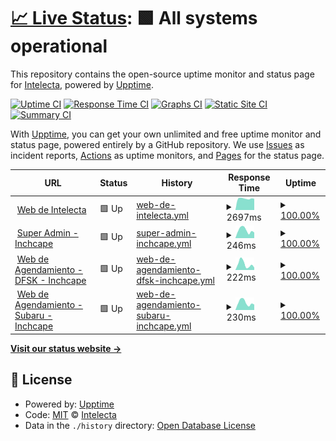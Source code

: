 # [📈 Live Status](https://status.intelecta.biz): <!--live status--> **🟩 All systems operational**

This repository contains the open-source uptime monitor and status page for [Intelecta](www.intelecta.biz), powered by [Upptime](https://github.com/upptime/upptime).

[![Uptime CI](https://github.com/Intelecta/upptime/workflows/Uptime%20CI/badge.svg)](https://github.com/Intelecta/upptime/actions?query=workflow%3A%22Uptime+CI%22)
[![Response Time CI](https://github.com/Intelecta/upptime/workflows/Response%20Time%20CI/badge.svg)](https://github.com/Intelecta/upptime/actions?query=workflow%3A%22Response+Time+CI%22)
[![Graphs CI](https://github.com/Intelecta/upptime/workflows/Graphs%20CI/badge.svg)](https://github.com/Intelecta/upptime/actions?query=workflow%3A%22Graphs+CI%22)
[![Static Site CI](https://github.com/Intelecta/upptime/workflows/Static%20Site%20CI/badge.svg)](https://github.com/Intelecta/upptime/actions?query=workflow%3A%22Static+Site+CI%22)
[![Summary CI](https://github.com/Intelecta/upptime/workflows/Summary%20CI/badge.svg)](https://github.com/Intelecta/upptime/actions?query=workflow%3A%22Summary+CI%22)

With [Upptime](https://upptime.js.org), you can get your own unlimited and free uptime monitor and status page, powered entirely by a GitHub repository. We use [Issues](https://github.com/Intelecta/upptime/issues) as incident reports, [Actions](https://github.com/Intelecta/upptime/actions) as uptime monitors, and [Pages](https://status.intelecta.biz) for the status page.

<!--start: status pages-->
<!-- This summary is generated by Upptime (https://github.com/upptime/upptime) -->
<!-- Do not edit this manually, your changes will be overwritten -->
<!-- prettier-ignore -->
| URL | Status | History | Response Time | Uptime |
| --- | ------ | ------- | ------------- | ------ |
| <img alt="" src="https://favicons.githubusercontent.com/intelecta.biz" height="13"> [Web de Intelecta](https://intelecta.biz) | 🟩 Up | [web-de-intelecta.yml](https://github.com/Intelecta/upptime/commits/HEAD/history/web-de-intelecta.yml) | <details><summary><img alt="Response time graph" src="./graphs/web-de-intelecta/response-time-week.png" height="20"> 2697ms</summary><br><a href="https://status.intelecta.biz/history/web-de-intelecta"><img alt="Response time 2776" src="https://img.shields.io/endpoint?url=https%3A%2F%2Fraw.githubusercontent.com%2FIntelecta%2Fupptime%2FHEAD%2Fapi%2Fweb-de-intelecta%2Fresponse-time.json"></a><br><a href="https://status.intelecta.biz/history/web-de-intelecta"><img alt="24-hour response time 2654" src="https://img.shields.io/endpoint?url=https%3A%2F%2Fraw.githubusercontent.com%2FIntelecta%2Fupptime%2FHEAD%2Fapi%2Fweb-de-intelecta%2Fresponse-time-day.json"></a><br><a href="https://status.intelecta.biz/history/web-de-intelecta"><img alt="7-day response time 2697" src="https://img.shields.io/endpoint?url=https%3A%2F%2Fraw.githubusercontent.com%2FIntelecta%2Fupptime%2FHEAD%2Fapi%2Fweb-de-intelecta%2Fresponse-time-week.json"></a><br><a href="https://status.intelecta.biz/history/web-de-intelecta"><img alt="30-day response time 2821" src="https://img.shields.io/endpoint?url=https%3A%2F%2Fraw.githubusercontent.com%2FIntelecta%2Fupptime%2FHEAD%2Fapi%2Fweb-de-intelecta%2Fresponse-time-month.json"></a><br><a href="https://status.intelecta.biz/history/web-de-intelecta"><img alt="1-year response time 2776" src="https://img.shields.io/endpoint?url=https%3A%2F%2Fraw.githubusercontent.com%2FIntelecta%2Fupptime%2FHEAD%2Fapi%2Fweb-de-intelecta%2Fresponse-time-year.json"></a></details> | <details><summary><a href="https://status.intelecta.biz/history/web-de-intelecta">100.00%</a></summary><a href="https://status.intelecta.biz/history/web-de-intelecta"><img alt="All-time uptime 98.79%" src="https://img.shields.io/endpoint?url=https%3A%2F%2Fraw.githubusercontent.com%2FIntelecta%2Fupptime%2FHEAD%2Fapi%2Fweb-de-intelecta%2Fuptime.json"></a><br><a href="https://status.intelecta.biz/history/web-de-intelecta"><img alt="24-hour uptime 100.00%" src="https://img.shields.io/endpoint?url=https%3A%2F%2Fraw.githubusercontent.com%2FIntelecta%2Fupptime%2FHEAD%2Fapi%2Fweb-de-intelecta%2Fuptime-day.json"></a><br><a href="https://status.intelecta.biz/history/web-de-intelecta"><img alt="7-day uptime 100.00%" src="https://img.shields.io/endpoint?url=https%3A%2F%2Fraw.githubusercontent.com%2FIntelecta%2Fupptime%2FHEAD%2Fapi%2Fweb-de-intelecta%2Fuptime-week.json"></a><br><a href="https://status.intelecta.biz/history/web-de-intelecta"><img alt="30-day uptime 97.24%" src="https://img.shields.io/endpoint?url=https%3A%2F%2Fraw.githubusercontent.com%2FIntelecta%2Fupptime%2FHEAD%2Fapi%2Fweb-de-intelecta%2Fuptime-month.json"></a><br><a href="https://status.intelecta.biz/history/web-de-intelecta"><img alt="1-year uptime 98.79%" src="https://img.shields.io/endpoint?url=https%3A%2F%2Fraw.githubusercontent.com%2FIntelecta%2Fupptime%2FHEAD%2Fapi%2Fweb-de-intelecta%2Fuptime-year.json"></a></details>
| <img alt="" src="https://favicons.githubusercontent.com/admin.inchcapelatam.app" height="13"> [Super Admin - Inchcape](https://admin.inchcapelatam.app) | 🟩 Up | [super-admin-inchcape.yml](https://github.com/Intelecta/upptime/commits/HEAD/history/super-admin-inchcape.yml) | <details><summary><img alt="Response time graph" src="./graphs/super-admin-inchcape/response-time-week.png" height="20"> 246ms</summary><br><a href="https://status.intelecta.biz/history/super-admin-inchcape"><img alt="Response time 284" src="https://img.shields.io/endpoint?url=https%3A%2F%2Fraw.githubusercontent.com%2FIntelecta%2Fupptime%2FHEAD%2Fapi%2Fsuper-admin-inchcape%2Fresponse-time.json"></a><br><a href="https://status.intelecta.biz/history/super-admin-inchcape"><img alt="24-hour response time 174" src="https://img.shields.io/endpoint?url=https%3A%2F%2Fraw.githubusercontent.com%2FIntelecta%2Fupptime%2FHEAD%2Fapi%2Fsuper-admin-inchcape%2Fresponse-time-day.json"></a><br><a href="https://status.intelecta.biz/history/super-admin-inchcape"><img alt="7-day response time 246" src="https://img.shields.io/endpoint?url=https%3A%2F%2Fraw.githubusercontent.com%2FIntelecta%2Fupptime%2FHEAD%2Fapi%2Fsuper-admin-inchcape%2Fresponse-time-week.json"></a><br><a href="https://status.intelecta.biz/history/super-admin-inchcape"><img alt="30-day response time 254" src="https://img.shields.io/endpoint?url=https%3A%2F%2Fraw.githubusercontent.com%2FIntelecta%2Fupptime%2FHEAD%2Fapi%2Fsuper-admin-inchcape%2Fresponse-time-month.json"></a><br><a href="https://status.intelecta.biz/history/super-admin-inchcape"><img alt="1-year response time 284" src="https://img.shields.io/endpoint?url=https%3A%2F%2Fraw.githubusercontent.com%2FIntelecta%2Fupptime%2FHEAD%2Fapi%2Fsuper-admin-inchcape%2Fresponse-time-year.json"></a></details> | <details><summary><a href="https://status.intelecta.biz/history/super-admin-inchcape">100.00%</a></summary><a href="https://status.intelecta.biz/history/super-admin-inchcape"><img alt="All-time uptime 100.00%" src="https://img.shields.io/endpoint?url=https%3A%2F%2Fraw.githubusercontent.com%2FIntelecta%2Fupptime%2FHEAD%2Fapi%2Fsuper-admin-inchcape%2Fuptime.json"></a><br><a href="https://status.intelecta.biz/history/super-admin-inchcape"><img alt="24-hour uptime 100.00%" src="https://img.shields.io/endpoint?url=https%3A%2F%2Fraw.githubusercontent.com%2FIntelecta%2Fupptime%2FHEAD%2Fapi%2Fsuper-admin-inchcape%2Fuptime-day.json"></a><br><a href="https://status.intelecta.biz/history/super-admin-inchcape"><img alt="7-day uptime 100.00%" src="https://img.shields.io/endpoint?url=https%3A%2F%2Fraw.githubusercontent.com%2FIntelecta%2Fupptime%2FHEAD%2Fapi%2Fsuper-admin-inchcape%2Fuptime-week.json"></a><br><a href="https://status.intelecta.biz/history/super-admin-inchcape"><img alt="30-day uptime 100.00%" src="https://img.shields.io/endpoint?url=https%3A%2F%2Fraw.githubusercontent.com%2FIntelecta%2Fupptime%2FHEAD%2Fapi%2Fsuper-admin-inchcape%2Fuptime-month.json"></a><br><a href="https://status.intelecta.biz/history/super-admin-inchcape"><img alt="1-year uptime 100.00%" src="https://img.shields.io/endpoint?url=https%3A%2F%2Fraw.githubusercontent.com%2FIntelecta%2Fupptime%2FHEAD%2Fapi%2Fsuper-admin-inchcape%2Fuptime-year.json"></a></details>
| <img alt="" src="https://favicons.githubusercontent.com/dfsk.inchcapelatam.app" height="13"> [Web de Agendamiento - DFSK - Inchcape](https://dfsk.inchcapelatam.app) | 🟩 Up | [web-de-agendamiento-dfsk-inchcape.yml](https://github.com/Intelecta/upptime/commits/HEAD/history/web-de-agendamiento-dfsk-inchcape.yml) | <details><summary><img alt="Response time graph" src="./graphs/web-de-agendamiento-dfsk-inchcape/response-time-week.png" height="20"> 222ms</summary><br><a href="https://status.intelecta.biz/history/web-de-agendamiento-dfsk-inchcape"><img alt="Response time 267" src="https://img.shields.io/endpoint?url=https%3A%2F%2Fraw.githubusercontent.com%2FIntelecta%2Fupptime%2FHEAD%2Fapi%2Fweb-de-agendamiento-dfsk-inchcape%2Fresponse-time.json"></a><br><a href="https://status.intelecta.biz/history/web-de-agendamiento-dfsk-inchcape"><img alt="24-hour response time 92" src="https://img.shields.io/endpoint?url=https%3A%2F%2Fraw.githubusercontent.com%2FIntelecta%2Fupptime%2FHEAD%2Fapi%2Fweb-de-agendamiento-dfsk-inchcape%2Fresponse-time-day.json"></a><br><a href="https://status.intelecta.biz/history/web-de-agendamiento-dfsk-inchcape"><img alt="7-day response time 222" src="https://img.shields.io/endpoint?url=https%3A%2F%2Fraw.githubusercontent.com%2FIntelecta%2Fupptime%2FHEAD%2Fapi%2Fweb-de-agendamiento-dfsk-inchcape%2Fresponse-time-week.json"></a><br><a href="https://status.intelecta.biz/history/web-de-agendamiento-dfsk-inchcape"><img alt="30-day response time 240" src="https://img.shields.io/endpoint?url=https%3A%2F%2Fraw.githubusercontent.com%2FIntelecta%2Fupptime%2FHEAD%2Fapi%2Fweb-de-agendamiento-dfsk-inchcape%2Fresponse-time-month.json"></a><br><a href="https://status.intelecta.biz/history/web-de-agendamiento-dfsk-inchcape"><img alt="1-year response time 267" src="https://img.shields.io/endpoint?url=https%3A%2F%2Fraw.githubusercontent.com%2FIntelecta%2Fupptime%2FHEAD%2Fapi%2Fweb-de-agendamiento-dfsk-inchcape%2Fresponse-time-year.json"></a></details> | <details><summary><a href="https://status.intelecta.biz/history/web-de-agendamiento-dfsk-inchcape">100.00%</a></summary><a href="https://status.intelecta.biz/history/web-de-agendamiento-dfsk-inchcape"><img alt="All-time uptime 100.00%" src="https://img.shields.io/endpoint?url=https%3A%2F%2Fraw.githubusercontent.com%2FIntelecta%2Fupptime%2FHEAD%2Fapi%2Fweb-de-agendamiento-dfsk-inchcape%2Fuptime.json"></a><br><a href="https://status.intelecta.biz/history/web-de-agendamiento-dfsk-inchcape"><img alt="24-hour uptime 100.00%" src="https://img.shields.io/endpoint?url=https%3A%2F%2Fraw.githubusercontent.com%2FIntelecta%2Fupptime%2FHEAD%2Fapi%2Fweb-de-agendamiento-dfsk-inchcape%2Fuptime-day.json"></a><br><a href="https://status.intelecta.biz/history/web-de-agendamiento-dfsk-inchcape"><img alt="7-day uptime 100.00%" src="https://img.shields.io/endpoint?url=https%3A%2F%2Fraw.githubusercontent.com%2FIntelecta%2Fupptime%2FHEAD%2Fapi%2Fweb-de-agendamiento-dfsk-inchcape%2Fuptime-week.json"></a><br><a href="https://status.intelecta.biz/history/web-de-agendamiento-dfsk-inchcape"><img alt="30-day uptime 100.00%" src="https://img.shields.io/endpoint?url=https%3A%2F%2Fraw.githubusercontent.com%2FIntelecta%2Fupptime%2FHEAD%2Fapi%2Fweb-de-agendamiento-dfsk-inchcape%2Fuptime-month.json"></a><br><a href="https://status.intelecta.biz/history/web-de-agendamiento-dfsk-inchcape"><img alt="1-year uptime 100.00%" src="https://img.shields.io/endpoint?url=https%3A%2F%2Fraw.githubusercontent.com%2FIntelecta%2Fupptime%2FHEAD%2Fapi%2Fweb-de-agendamiento-dfsk-inchcape%2Fuptime-year.json"></a></details>
| <img alt="" src="https://favicons.githubusercontent.com/subaru.inchcapelatam.app" height="13"> [Web de Agendamiento - Subaru - Inchcape](https://subaru.inchcapelatam.app) | 🟩 Up | [web-de-agendamiento-subaru-inchcape.yml](https://github.com/Intelecta/upptime/commits/HEAD/history/web-de-agendamiento-subaru-inchcape.yml) | <details><summary><img alt="Response time graph" src="./graphs/web-de-agendamiento-subaru-inchcape/response-time-week.png" height="20"> 230ms</summary><br><a href="https://status.intelecta.biz/history/web-de-agendamiento-subaru-inchcape"><img alt="Response time 271" src="https://img.shields.io/endpoint?url=https%3A%2F%2Fraw.githubusercontent.com%2FIntelecta%2Fupptime%2FHEAD%2Fapi%2Fweb-de-agendamiento-subaru-inchcape%2Fresponse-time.json"></a><br><a href="https://status.intelecta.biz/history/web-de-agendamiento-subaru-inchcape"><img alt="24-hour response time 168" src="https://img.shields.io/endpoint?url=https%3A%2F%2Fraw.githubusercontent.com%2FIntelecta%2Fupptime%2FHEAD%2Fapi%2Fweb-de-agendamiento-subaru-inchcape%2Fresponse-time-day.json"></a><br><a href="https://status.intelecta.biz/history/web-de-agendamiento-subaru-inchcape"><img alt="7-day response time 230" src="https://img.shields.io/endpoint?url=https%3A%2F%2Fraw.githubusercontent.com%2FIntelecta%2Fupptime%2FHEAD%2Fapi%2Fweb-de-agendamiento-subaru-inchcape%2Fresponse-time-week.json"></a><br><a href="https://status.intelecta.biz/history/web-de-agendamiento-subaru-inchcape"><img alt="30-day response time 245" src="https://img.shields.io/endpoint?url=https%3A%2F%2Fraw.githubusercontent.com%2FIntelecta%2Fupptime%2FHEAD%2Fapi%2Fweb-de-agendamiento-subaru-inchcape%2Fresponse-time-month.json"></a><br><a href="https://status.intelecta.biz/history/web-de-agendamiento-subaru-inchcape"><img alt="1-year response time 271" src="https://img.shields.io/endpoint?url=https%3A%2F%2Fraw.githubusercontent.com%2FIntelecta%2Fupptime%2FHEAD%2Fapi%2Fweb-de-agendamiento-subaru-inchcape%2Fresponse-time-year.json"></a></details> | <details><summary><a href="https://status.intelecta.biz/history/web-de-agendamiento-subaru-inchcape">100.00%</a></summary><a href="https://status.intelecta.biz/history/web-de-agendamiento-subaru-inchcape"><img alt="All-time uptime 100.00%" src="https://img.shields.io/endpoint?url=https%3A%2F%2Fraw.githubusercontent.com%2FIntelecta%2Fupptime%2FHEAD%2Fapi%2Fweb-de-agendamiento-subaru-inchcape%2Fuptime.json"></a><br><a href="https://status.intelecta.biz/history/web-de-agendamiento-subaru-inchcape"><img alt="24-hour uptime 100.00%" src="https://img.shields.io/endpoint?url=https%3A%2F%2Fraw.githubusercontent.com%2FIntelecta%2Fupptime%2FHEAD%2Fapi%2Fweb-de-agendamiento-subaru-inchcape%2Fuptime-day.json"></a><br><a href="https://status.intelecta.biz/history/web-de-agendamiento-subaru-inchcape"><img alt="7-day uptime 100.00%" src="https://img.shields.io/endpoint?url=https%3A%2F%2Fraw.githubusercontent.com%2FIntelecta%2Fupptime%2FHEAD%2Fapi%2Fweb-de-agendamiento-subaru-inchcape%2Fuptime-week.json"></a><br><a href="https://status.intelecta.biz/history/web-de-agendamiento-subaru-inchcape"><img alt="30-day uptime 100.00%" src="https://img.shields.io/endpoint?url=https%3A%2F%2Fraw.githubusercontent.com%2FIntelecta%2Fupptime%2FHEAD%2Fapi%2Fweb-de-agendamiento-subaru-inchcape%2Fuptime-month.json"></a><br><a href="https://status.intelecta.biz/history/web-de-agendamiento-subaru-inchcape"><img alt="1-year uptime 100.00%" src="https://img.shields.io/endpoint?url=https%3A%2F%2Fraw.githubusercontent.com%2FIntelecta%2Fupptime%2FHEAD%2Fapi%2Fweb-de-agendamiento-subaru-inchcape%2Fuptime-year.json"></a></details>

<!--end: status pages-->

[**Visit our status website →**](https://status.intelecta.biz)

## 📄 License

- Powered by: [Upptime](https://github.com/upptime/upptime)
- Code: [MIT](./LICENSE) © [Intelecta](www.intelecta.biz)
- Data in the `./history` directory: [Open Database License](https://opendatacommons.org/licenses/odbl/1-0/)
